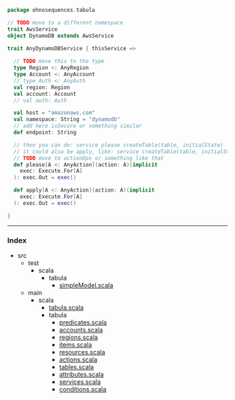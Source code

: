 
```scala
package ohnosequences.tabula

// TODO move to a different namespace
trait AwsService
object DynamoDB extends AwsService

trait AnyDynamoDBService { thisService =>
  
  // TODO move this to the type
  type Region <: AnyRegion
  type Account <: AnyAccount
  // type Auth <: AnyAuth
  val region: Region
  val account: Account
  // val auth: Auth

  val host = "amazonaws.com"
  val namespace: String = "dynamodb"
  // add here isSecure or something similar
  def endpoint: String

  // then you can do: service please createTable(table, initialState)
  // it could also be apply, like: service createTable(table, initialState)
  // TODO move to actionOps or something like that
  def please[A <: AnyAction](action: A)(implicit
    exec: Execute.For[A]
  ): exec.Out = exec()

  def apply[A <: AnyAction](action: A)(implicit
    exec: Execute.For[A]
  ): exec.Out = exec()

}
```


------

### Index

+ src
  + test
    + scala
      + tabula
        + [simpleModel.scala][test/scala/tabula/simpleModel.scala]
  + main
    + scala
      + [tabula.scala][main/scala/tabula.scala]
      + tabula
        + [predicates.scala][main/scala/tabula/predicates.scala]
        + [accounts.scala][main/scala/tabula/accounts.scala]
        + [regions.scala][main/scala/tabula/regions.scala]
        + [items.scala][main/scala/tabula/items.scala]
        + [resources.scala][main/scala/tabula/resources.scala]
        + [actions.scala][main/scala/tabula/actions.scala]
        + [tables.scala][main/scala/tabula/tables.scala]
        + [attributes.scala][main/scala/tabula/attributes.scala]
        + [services.scala][main/scala/tabula/services.scala]
        + [conditions.scala][main/scala/tabula/conditions.scala]

[test/scala/tabula/simpleModel.scala]: ../../../test/scala/tabula/simpleModel.scala.md
[main/scala/tabula.scala]: ../tabula.scala.md
[main/scala/tabula/predicates.scala]: predicates.scala.md
[main/scala/tabula/accounts.scala]: accounts.scala.md
[main/scala/tabula/regions.scala]: regions.scala.md
[main/scala/tabula/items.scala]: items.scala.md
[main/scala/tabula/resources.scala]: resources.scala.md
[main/scala/tabula/actions.scala]: actions.scala.md
[main/scala/tabula/tables.scala]: tables.scala.md
[main/scala/tabula/attributes.scala]: attributes.scala.md
[main/scala/tabula/services.scala]: services.scala.md
[main/scala/tabula/conditions.scala]: conditions.scala.md